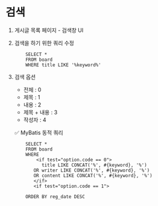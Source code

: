 # 검색
1. 게시글 목록 페이지 - 검색창 UI
2. 검색을 하기 위한 쿼리 수정
    ```
        SELECT *
        FROM board
        WHERE title LIKE '%keyword%'
    ```
3. 검색 옵션
    - 전체          : 0
    - 제목          : 1
    - 내용          : 2
    - 제목 + 내용    : 3
    - 작성자         : 4

    ✅ MyBatis 동적 쿼리
    ```
        SELECT *
        FROM board
        WHERE 
            <if test="option.code == 0">
              title LIKE CONCAT('%', #{keyword}, '%')
           OR writer LIKE CONCAT('%', #{keyword}, '%')
           OR content LIKE CONCAT('%', #{keyword}, '%')
           </if>
           <if test="option.code == 1">
           
        ORDER BY reg_date DESC
